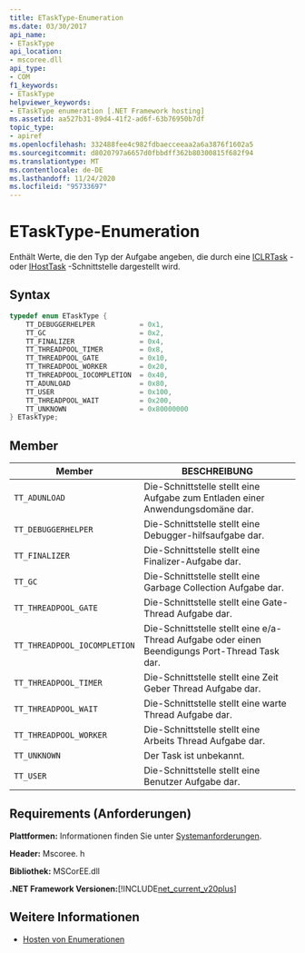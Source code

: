 ```yaml
---
title: ETaskType-Enumeration
ms.date: 03/30/2017
api_name:
- ETaskType
api_location:
- mscoree.dll
api_type:
- COM
f1_keywords:
- ETaskType
helpviewer_keywords:
- ETaskType enumeration [.NET Framework hosting]
ms.assetid: aa527b31-89d4-41f2-ad6f-63b76950b7df
topic_type:
- apiref
ms.openlocfilehash: 332488fee4c982fdbaecceeaa2a6a3876f1602a5
ms.sourcegitcommit: d8020797a6657d0fbbdff362b80300815f682f94
ms.translationtype: MT
ms.contentlocale: de-DE
ms.lasthandoff: 11/24/2020
ms.locfileid: "95733697"
---
```

# <a name="etasktype-enumeration"></a>ETaskType-Enumeration

Enthält Werte, die den Typ der Aufgabe angeben, die durch eine [ICLRTask](iclrtask-interface.md) -oder [IHostTask](ihosttask-interface.md) -Schnittstelle dargestellt wird.  
  
## <a name="syntax"></a>Syntax  
  
```cpp  
typedef enum ETaskType {  
    TT_DEBUGGERHELPER           = 0x1,  
    TT_GC                       = 0x2,  
    TT_FINALIZER                = 0x4,  
    TT_THREADPOOL_TIMER         = 0x8,  
    TT_THREADPOOL_GATE          = 0x10,  
    TT_THREADPOOL_WORKER        = 0x20,  
    TT_THREADPOOL_IOCOMPLETION  = 0x40,  
    TT_ADUNLOAD                 = 0x80,  
    TT_USER                     = 0x100,  
    TT_THREADPOOL_WAIT          = 0x200,  
    TT_UNKNOWN                  = 0x80000000  
} ETaskType;  
```  
  
## <a name="members"></a>Member  
  
|Member|BESCHREIBUNG|  
|------------|-----------------|  
|`TT_ADUNLOAD`|Die-Schnittstelle stellt eine Aufgabe zum Entladen einer Anwendungsdomäne dar.|  
|`TT_DEBUGGERHELPER`|Die-Schnittstelle stellt eine Debugger-hilfsaufgabe dar.|  
|`TT_FINALIZER`|Die-Schnittstelle stellt eine Finalizer-Aufgabe dar.|  
|`TT_GC`|Die-Schnittstelle stellt eine Garbage Collection Aufgabe dar.|  
|`TT_THREADPOOL_GATE`|Die-Schnittstelle stellt eine Gate-Thread Aufgabe dar.|  
|`TT_THREADPOOL_IOCOMPLETION`|Die-Schnittstelle stellt eine e/a-Thread Aufgabe oder einen Beendigungs Port-Thread Task dar.|  
|`TT_THREADPOOL_TIMER`|Die-Schnittstelle stellt eine Zeit Geber Thread Aufgabe dar.|  
|`TT_THREADPOOL_WAIT`|Die-Schnittstelle stellt eine warte Thread Aufgabe dar.|  
|`TT_THREADPOOL_WORKER`|Die-Schnittstelle stellt eine Arbeits Thread Aufgabe dar.|  
|`TT_UNKNOWN`|Der Task ist unbekannt.|  
|`TT_USER`|Die-Schnittstelle stellt eine Benutzer Aufgabe dar.|  
  
## <a name="requirements"></a>Requirements (Anforderungen)  

 **Plattformen:** Informationen finden Sie unter [Systemanforderungen](../../get-started/system-requirements.md).  
  
 **Header:** Mscoree. h  
  
 **Bibliothek:** MSCorEE.dll  
  
 **.NET Framework Versionen:**[!INCLUDE[net_current_v20plus](../../../../includes/net-current-v20plus-md.md)]  
  
## <a name="see-also"></a>Weitere Informationen

- [Hosten von Enumerationen](hosting-enumerations.md)
